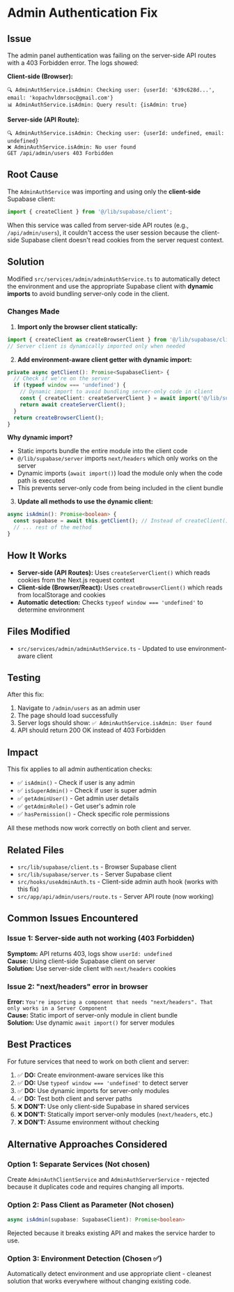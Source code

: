 # Admin Authentication Fix

## Issue

The admin panel authentication was failing on the server-side API routes with a 403 Forbidden error. The logs showed:

**Client-side (Browser):**
```
🔍 AdminAuthService.isAdmin: Checking user: {userId: '639c628d...', email: 'kopachvldmrsoc@gmail.com'}
📊 AdminAuthService.isAdmin: Query result: {isAdmin: true}
```

**Server-side (API Route):**
```
🔍 AdminAuthService.isAdmin: Checking user: {userId: undefined, email: undefined}
❌ AdminAuthService.isAdmin: No user found
GET /api/admin/users 403 Forbidden
```

## Root Cause

The `AdminAuthService` was importing and using only the **client-side** Supabase client:

```typescript
import { createClient } from '@/lib/supabase/client';
```

When this service was called from server-side API routes (e.g., `/api/admin/users`), it couldn't access the user session because the client-side Supabase client doesn't read cookies from the server request context.

## Solution

Modified `src/services/admin/adminAuthService.ts` to automatically detect the environment and use the appropriate Supabase client with **dynamic imports** to avoid bundling server-only code in the client.

### Changes Made

1. **Import only the browser client statically:**
```typescript
import { createClient as createBrowserClient } from '@/lib/supabase/client';
// Server client is dynamically imported only when needed
```

2. **Add environment-aware client getter with dynamic import:**
```typescript
private async getClient(): Promise<SupabaseClient> {
  // Check if we're on the server
  if (typeof window === 'undefined') {
    // Dynamic import to avoid bundling server-only code in client
    const { createClient: createServerClient } = await import('@/lib/supabase/server');
    return await createServerClient();
  }
  return createBrowserClient();
}
```

**Why dynamic import?**
- Static imports bundle the entire module into the client code
- `@/lib/supabase/server` imports `next/headers` which only works on the server
- Dynamic imports (`await import()`) load the module only when the code path is executed
- This prevents server-only code from being included in the client bundle

3. **Update all methods to use the dynamic client:**
```typescript
async isAdmin(): Promise<boolean> {
  const supabase = await this.getClient(); // Instead of createClient()
  // ... rest of the method
}
```

## How It Works

- **Server-side (API Routes):** Uses `createServerClient()` which reads cookies from the Next.js request context
- **Client-side (Browser/React):** Uses `createBrowserClient()` which reads from localStorage and cookies
- **Automatic detection:** Checks `typeof window === 'undefined'` to determine environment

## Files Modified

- `src/services/admin/adminAuthService.ts` - Updated to use environment-aware client

## Testing

After this fix:
1. Navigate to `/admin/users` as an admin user
2. The page should load successfully
3. Server logs should show: `✅ AdminAuthService.isAdmin: User found`
4. API should return 200 OK instead of 403 Forbidden

## Impact

This fix applies to all admin authentication checks:
- ✅ `isAdmin()` - Check if user is any admin
- ✅ `isSuperAdmin()` - Check if user is super admin
- ✅ `getAdminUser()` - Get admin user details
- ✅ `getAdminRole()` - Get user's admin role
- ✅ `hasPermission()` - Check specific role permissions

All these methods now work correctly on both client and server.

## Related Files

- `src/lib/supabase/client.ts` - Browser Supabase client
- `src/lib/supabase/server.ts` - Server Supabase client
- `src/hooks/useAdminAuth.ts` - Client-side admin auth hook (works with this fix)
- `src/app/api/admin/users/route.ts` - Server API route (now working)

## Common Issues Encountered

### Issue 1: Server-side auth not working (403 Forbidden)
**Symptom:** API returns 403, logs show `userId: undefined`  
**Cause:** Using client-side Supabase client on server  
**Solution:** Use server-side client with `next/headers` cookies

### Issue 2: "next/headers" error in browser
**Error:** `You're importing a component that needs "next/headers". That only works in a Server Component`  
**Cause:** Static import of server-only module in client bundle  
**Solution:** Use dynamic `await import()` for server modules

## Best Practices

For future services that need to work on both client and server:

1. ✅ **DO:** Create environment-aware services like this
2. ✅ **DO:** Use `typeof window === 'undefined'` to detect server
3. ✅ **DO:** Use dynamic imports for server-only modules
4. ✅ **DO:** Test both client and server paths
5. ❌ **DON'T:** Use only client-side Supabase in shared services
6. ❌ **DON'T:** Statically import server-only modules (`next/headers`, etc.)
7. ❌ **DON'T:** Assume environment without checking

## Alternative Approaches Considered

### Option 1: Separate Services (Not chosen)
Create `AdminAuthClientService` and `AdminAuthServerService` - rejected because it duplicates code and requires changing all imports.

### Option 2: Pass Client as Parameter (Not chosen)
```typescript
async isAdmin(supabase: SupabaseClient): Promise<boolean>
```
Rejected because it breaks existing API and makes the service harder to use.

### Option 3: Environment Detection (Chosen ✅)
Automatically detect environment and use appropriate client - cleanest solution that works everywhere without changing existing code.

